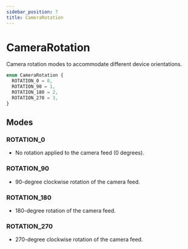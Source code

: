 ```yaml
---
sidebar_position: 7
title: CameraRotation
---
```


# CameraRotation

Camera rotation modes to accommodate different device orientations.

```typescript
enum CameraRotation {
  ROTATION_0 = 0,
  ROTATION_90 = 1,
  ROTATION_180 = 2,
  ROTATION_270 = 3,
}
```

## Modes

### ROTATION_0

- No rotation applied to the camera feed (0 degrees).

### ROTATION_90

- 90-degree clockwise rotation of the camera feed.

### ROTATION_180

- 180-degree rotation of the camera feed.

### ROTATION_270

- 270-degree clockwise rotation of the camera feed.
